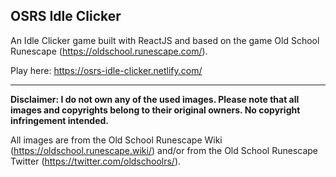 ﻿## OSRS Idle Clicker

An Idle Clicker game built with ReactJS and based on the game Old School Runescape (https://oldschool.runescape.com/).

Play here: https://osrs-idle-clicker.netlify.com/

------------

**Disclaimer:  I do not own any of the used images. Please note that all images and copyrights belong to their original owners. No copyright infringement intended.**

All images are from the Old School Runescape Wiki (https://oldschool.runescape.wiki/) and/or from the Old School Runescape Twitter (https://twitter.com/oldschoolrs/).
